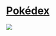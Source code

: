 # <a href="https://giancarlo-k.github.io/pokedex/index.html">Pokédex</a>

<img src="https://skillicons.dev/icons?i=js,html,css,ts"/>

